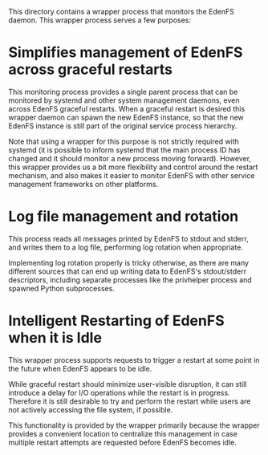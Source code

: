 This directory contains a wrapper process that monitors the EdenFS daemon.
This wrapper process serves a few purposes:

# Simplifies management of EdenFS across graceful restarts

This monitoring process provides a single parent process that can be monitored
by systemd and other system management daemons, even across EdenFS graceful
restarts.  When a graceful restart is desired this wrapper daemon can spawn the
new EdenFS instance, so that the new EdenFS instance is still part of the
original service process hierarchy.

Note that using a wrapper for this purpose is not strictly required with
systemd (it is possible to inform systemd that the main process ID has changed
and it should monitor a new process moving forward).  However, this wrapper
provides us a bit more flexibility and control around the restart mechanism,
and also makes it easier to monitor EdenFS with other service management
frameworks on other platforms.

# Log file management and rotation

This process reads all messages printed by EdenFS to stdout and stderr, and
writes them to a log file, performing log rotation when appropriate.

Implementing log rotation properly is tricky otherwise, as there are many
different sources that can end up writing data to EdenFS's stdout/stderr
descriptors, including separate processes like the privhelper process and
spawned Python subprocesses.

# Intelligent Restarting of EdenFS when it is Idle

This wrapper process supports requests to trigger a restart at some point in
the future when EdenFS appears to be idle.

While graceful restart should minimize user-visible disruption, it can still
introduce a delay for I/O operations while the restart is in progress.
Therefore it is still desirable to try and perform the restart while users are
not actively accessing the file system, if possible.

This functionality is provided by the wrapper primarily because the wrapper
provides a convenient location to centralize this management in case multiple
restart attempts are requested before EdenFS becomes idle.
